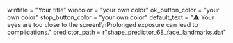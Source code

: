 
wintitle = "Your title"
wincolor = "your own color"
ok_button_color = "your own color"
stop_button_color = "your own color"
default_text = "⚠️ Your eyes are too close to the screen!\nProlonged exposure can lead to complications."
predictor_path = r"shape_predictor_68_face_landmarks.dat"